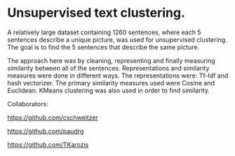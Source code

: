 # Unsupervised text clustering.

A relatively large dataset containing 1260 sentences, where each 5 sentences describe a unique picture, was used for unsupervised clustering. The goal is to find the 5 sentences that describe the same picture.

The approach here was by cleaning, representing and finally measuring similarity between all of the sentences. Representations and similarity measures were done in different ways. The representations were: Tf-Idf and hash vectorizer. The primary similarity measures used were Cosine and Euclidean. KMeans clustering was also used in order to find similarity.


Collaborators:

https://github.com/cschweitzer

https://github.com/paudrg

https://github.com/TKarozis

